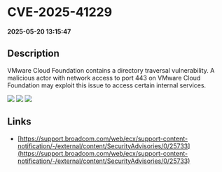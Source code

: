 # CVE-2025-41229

**2025-05-20 13:15:47**

## Description
VMware Cloud Foundation contains a directory traversal vulnerability. A malicious actor with network access to port 443 on VMware Cloud Foundation may exploit this issue to access certain internal services.

![](https://img.shields.io/static/v1?label=Score&message=8.2&color=red)
![](https://img.shields.io/static/v1?label=Severity&message=HIGH&color=red)
![](https://img.shields.io/static/v1?label=CWE&message=Traversal&color=green)

## Links
- [https://support.broadcom.com/web/ecx/support-content-notification/-/external/content/SecurityAdvisories/0/25733](https://support.broadcom.com/web/ecx/support-content-notification/-/external/content/SecurityAdvisories/0/25733)
